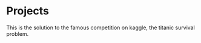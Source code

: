 # Projects
This is the solution to the famous competition on kaggle, the titanic survival problem. 
